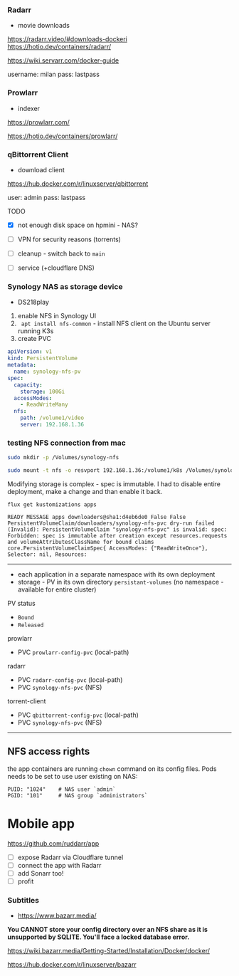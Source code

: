 ### Radarr

- movie downloads

https://radarr.video/#downloads-dockeri
https://hotio.dev/containers/radarr/

https://wiki.servarr.com/docker-guide


username: milan
pass: lastpass

### Prowlarr

- indexer

https://prowlarr.com/

https://hotio.dev/containers/prowlarr/


### qBittorrent Client

- download client

https://hub.docker.com/r/linuxserver/qbittorrent

user: admin
pass: lastpass

TODO

- [x] not enough disk space on hpmini - NAS?
- [ ] VPN for security reasons (torrents)
- [ ] cleanup - switch back to `main`
- [ ] service (+cloudflare DNS)


### Synology NAS as storage device

- DS218play

1. enable NFS in Synology UI
2. ` apt install nfs-common` - install NFS client on the Ubuntu server running K3s
3. create PVC

```yaml
apiVersion: v1  
kind: PersistentVolume  
metadata:  
  name: synology-nfs-pv  
spec:  
  capacity:  
    storage: 100Gi  
  accessModes:  
    - ReadWriteMany  
  nfs:  
    path: /volume1/video 
    server: 192.168.1.36
```


### testing NFS connection from mac

```bash
sudo mkdir -p /Volumes/synology-nfs

sudo mount -t nfs -o resvport 192.168.1.36:/volume1/k8s /Volumes/synology-nfs
```


Modifying storage is complex - spec is immutable. I had to disable entire deployment, make a change and than enable it back.


```
flux get kustomizations apps

READY MESSAGE apps downloaders@sha1:d4eb6de0 False False PersistentVolumeClaim/downloaders/synology-nfs-pvc dry-run failed (Invalid): PersistentVolumeClaim "synology-nfs-pvc" is invalid: spec: Forbidden: spec is immutable after creation except resources.requests and volumeAttributesClassName for bound claims core.PersistentVolumeClaimSpec{ AccessModes: {"ReadWriteOnce"}, Selector: nil, Resources:
```

---

- each application in a separate namespace with its own deployment
- storage - PV in its own directory `persistant-volumes` (no namespace - available for entire cluster)


PV status

- `Bound`
- `Released`


prowlarr

- PVC `prowlarr-config-pvc` (local-path)

radarr

- PVC `radarr-config-pvc` (local-path)
- PVC `synology-nfs-pvc` (NFS)

torrent-client

- PVC `qbittorrent-config-pvc` (local-path)
- PVC `synology-nfs-pvc` (NFS)
---

## NFS access rights

the app containers are running `chown` command on its config files. Pods needs to be set to use user existing on NAS:

```
PUID: "1024"    # NAS user `admin`  
PGID: "101"     # NAS group `administrators`
```

# Mobile app

https://github.com/ruddarr/app

- [ ] expose Radarr via Cloudflare tunnel
- [ ] connect the app with Radarr
- [ ] add Sonarr too!
- [ ] profit

### Subtitles

- https://www.bazarr.media/

**You CANNOT store your config directory over an NFS share as it is unsupported by SQLITE. You'll face a locked database error.**

https://wiki.bazarr.media/Getting-Started/Installation/Docker/docker/

https://hub.docker.com/r/linuxserver/bazarr